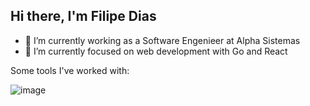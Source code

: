 ## Hi there, I'm Filipe Dias

- 🔭 I’m currently working as a Software Engenieer at Alpha Sistemas
- 🌱 I’m currently focused on web development with Go and React

Some tools I've worked with:

![image](https://skillicons.dev/icons?i=git,react,remix,svelte,go,nodejs,dotnet,postgres,linux,docker,aws)

